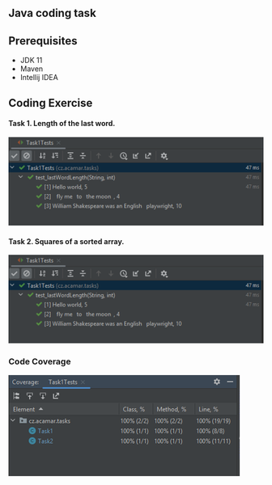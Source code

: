 ## Java coding task
## Prerequisites
- JDK 11
- Maven
- Intellij IDEA

## Coding Exercise

#### Task 1. Length of the last word.

![Test Image 4](https://raw.githubusercontent.com/jaquinjj/java-task/master/TaskResult1.PNG)


#### Task 2. Squares of a sorted array.
![Test Image 4](https://raw.githubusercontent.com/jaquinjj/java-task/master/TaskResult1.PNG)

### Code Coverage
![Test Image 4](https://raw.githubusercontent.com/jaquinjj/java-task/master/Coverage.PNG)



